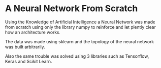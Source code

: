 # A Neural Network From Scratch

Using the Knowledge of Artificial Intelligence a Neural Network was made from scratch using only the library numpy to reinforce and let plently clear how an architecture works.

The data was made using sklearn and the topology of the neural network was built arbitrarily.

Also the same trouble was solved using 3 libraries such as Tensorflow, Keras and Scikit Learn.

